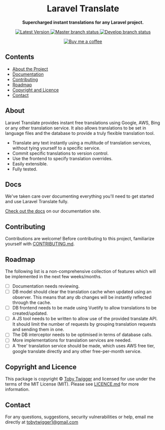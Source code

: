 <h1 align="center">Laravel Translate</h1>

<p align="center">
    <strong>Supercharged instant translations for any Laravel project.</strong>
</p>

<p align="center">
    <a href="https://github.com/tobytwigger/laravel-translate/releases">
        <img src="https://img.shields.io/github/v/release/tobytwigger/laravel-translate?label=Latest%20Version&sort=semver&style=plastic" alt="Latest Version">
    </a>
    <a href="https://github.com/tobytwigger/laravel-translate/tree/master">
        <img src="https://img.shields.io/github/workflow/status/tobytwigger/laravel-translate/build-status/master?label=release%20status&style=plastic" alt="Master branch status">
    </a>
    <a href="https://github.com/tobytwigger/laravel-translate/tree/develop">
        <img src="https://img.shields.io/github/workflow/status/tobytwigger/laravel-translate/build-status/develop?label=dev%20status&style=plastic" alt="Develop branch status">
    </a>
</p>

<p align="center">
    <a href="http://buymeacoffee.com/translate">
        <img src="https://www.buymeacoffee.com/assets/img/custom_images/orange_img.png" alt="Buy me a coffee">
    </a>
</p>


## Contents

* [About the Project](#about)
* [Documentation](#docs)
* [Contributing](#contributing)
* [Roadmap](#roadmap)
* [Copyright and Licence](#copyright-and-licence)
* [Contact](#contact)

## About

Laravel Translate provides instant free translations using Google, AWS, Bing or any other translation service. It also allows translations to be set in language files and the database to provide a truly flexible translation tool.

- Translate any text instantly using a multitude of translation services, without tying yourself to a specific service.
- Commit specific translations to version control.
- Use the frontend to specify translation overrides.
- Easily extensible.
- Fully tested.

## Docs

We've taken care over documenting everything you'll need to get started and use Laravel Translate fully.

[Check out the docs](https://tobytwigger.github.io/laravel-translate) on our documentation site.

## Contributing

Contributions are welcome! Before contributing to this project, familiarize
yourself with [CONTRIBUTING.md](CONTRIBUTING.md).

## Roadmap

The following list is a non-comprehensive collection of features which will be implemented in the next few weeks/months.

- [ ] Documentation needs reviewing.
- [ ] DB model should clear the translation cache when updated using an observer. This means that any db changes will be instantly reflected through the cache.
- [ ] DB frontend needs to be made using Vuetify to allow translations to be created/updated.
- [ ] A JS tool needs to be written to allow use of the provided translate API. It should limit the number of requests by grouping translation requests and sending them in one.
- [ ] The DB interceptor needs to be optimised in terms of database calls.
- [ ] More implementations for translation services are needed.
- [ ] A 'free' translation service should be made, which uses AWS free tier, google translate directly and any other free-per-month service.

## Copyright and Licence

This package is copyright © [Toby Twigger](https://github.com/tobytwigger)
and licensed for use under the terms of the MIT License (MIT). Please see
[LICENCE.md](LICENCE.md) for more information.

## Contact

For any questions, suggestions, security vulnerabilities or help, email me directly at [tobytwigger1@gmail.com](mailto:tobytwigger1@gmail.com)
